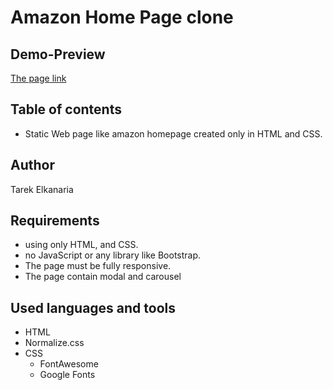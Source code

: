 # Amazon Home Page clone

## Demo-Preview

[The page link](https://tarekelkanaria.github.io/amazon-clone/)

## Table of contents

- Static Web page like amazon homepage created only in HTML and CSS.

## Author

Tarek Elkanaria

## Requirements

- using only HTML, and CSS.
- no JavaScript or any library like Bootstrap.
- The page must be fully responsive.
- The page contain modal and carousel

## Used languages and tools

- HTML
- Normalize.css
- CSS
  - FontAwesome
  - Google Fonts
